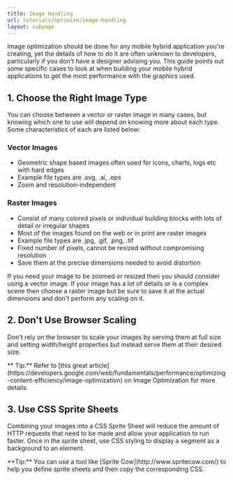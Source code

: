 ```yaml
---
title: Image Handling
url: tutorials/optimize/image-handling
layout: subpage
---
```


Image optimization should be done for any mobile hybrid application you're creating, yet the details of how to do it are often unknown to developers, particularly if you don't have a designer advising you. This guide points out some specific cases to look at when building your mobile hybrid applications to get the most performance with the graphics used.

## 1. Choose the Right Image Type

You can choose between a vector or raster image in many cases, but knowing which one to use will depend on knowing more about each type. Some characteristics of each are listed below:

### Vector Images

+ Geometric shape based images often used for icons, charts, logs etc with hard edges
+ Example file types are .svg, .ai, .eps
+ Zoom and resolution-independent

### Raster Images

+ Consist of many colored pixels or individual building blocks with lots of detail or irregular shapes
+ Most of the images found on the web or in print are raster images
+ Example file types are .jpg, .gif, .png, .tif
+ Fixed number of pixels, cannot be resized without compromising resolution
+ Save them at the precise dimensions needed to avoid distortion

If you need your image to be zoomed or resized then you should consider using a vector image. If your image has a lot of details or is a complex scene then choose a raster image but be sure to save it at the actual dimensions and don't perform any scaling on it.

## 2. Don't Use Browser Scaling

Don't rely on the browser to scale your images by serving them at full size and setting width/height properties but instead serve them at their desired size.

<div class="alert--info">** Tip:** Refer to [this great article](https://developers.google.com/web/fundamentals/performance/optimizing-content-efficiency/image-optimization) on Image Optimization for more details. </div>

## 3. Use CSS Sprite Sheets

Combining your images into a CSS Sprite Sheet will reduce the amount of HTTP requests that need to be made and allow your application to run faster. Once in the sprite sheet, use CSS styling to display a segment as a background to an element.

<div class="alert--info">**Tip:** You can use a tool like [Sprite Cow](http://www.spritecow.com/) to help you define sprite sheets and then copy the corresponding CSS.</div>
